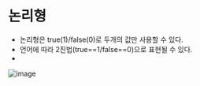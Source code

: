 # 논리형

- 논리형은 true(1)/false(0)로 두개의 값만 사용할 수 있다.
- 언어에 따라 2진법(true==1/false==0)으로 표현될 수 있다.
- 
![image](https://user-images.githubusercontent.com/78067072/209546871-4422d750-bd4f-4af0-83e5-86600e00098a.png)
